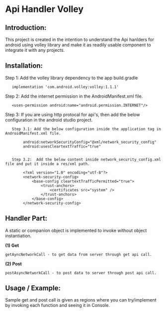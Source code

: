 # Api Handler Volley

## Introduction:

This project is created in the intention to understand the Api hanlders for android using volley library and make it as readily usable component to integrate it with any projects.

## Installation:

Step 1: Add the volley library dependency to the app build.gradle

       implementation 'com.android.volley:volley:1.1.1'

Step 2: Add the internet permission in the AndroidManifest.xml file.

       <uses-permission android:name="android.permission.INTERNET"/>

Step 3: If you are using http protocal for api's, then add the below configuration in the android studio project.

   
       Step 3.1: Add the below configuration inside the application tag in AndroidManifest.xml file.

            android:networkSecurityConfig="@xml/network_security_config"
            android:usesCleartextTraffic="true"

   
       Step 3.2:  Add the below content inside network_security_config.xml file and put it inside a res/xml path.

            <?xml version="1.0" encoding="utf-8"?>
            <network-security-config>
                <base-config cleartextTrafficPermitted="true">
                    <trust-anchors>
                        <certificates src="system" />
                    </trust-anchors>
                </base-config>
            </network-security-config>

## Handler Part:

A static or companion object is implemented to invoke without object instantiation.

**(1) Get**

    getAyncNetworkCall - to get data from server through get api call.

**(2) Post**

    postAsyncNetworkCall - to post data to server through post api call.


## Usage / Example:

Sample get and post call is given as regions where you can try/implement by invoking each function and seeing it in Console.

